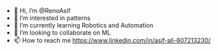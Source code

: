 - 👋 Hi, I’m @RenoAsif
- 👀 I’m interested in patterns
- 🌱 I’m currently learning Robotics and Automation
- 💞️ I’m looking to collaborate on ML
- 📫 How to reach me https://www.linkedin.com/in/asif-ali-607213230/

<!---
RenoAsif/RenoAsif is a ✨ special ✨ repository because its `README.md` (this file) appears on your GitHub profile.
You can click the Preview link to take a look at your changes.
--->
